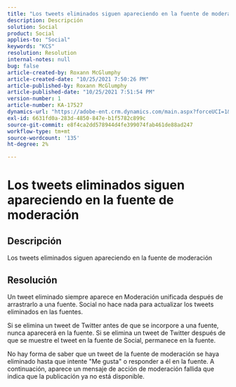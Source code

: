 ```yaml
---
title: "Los tweets eliminados siguen apareciendo en la fuente de moderación"
description: Descripción
solution: Social
product: Social
applies-to: "Social"
keywords: "KCS"
resolution: Resolution
internal-notes: null
bug: false
article-created-by: Roxann McGlumphy
article-created-date: "10/25/2021 7:50:26 PM"
article-published-by: Roxann McGlumphy
article-published-date: "10/25/2021 7:51:54 PM"
version-number: 1
article-number: KA-17527
dynamics-url: "https://adobe-ent.crm.dynamics.com/main.aspx?forceUCI=1&pagetype=entityrecord&etn=knowledgearticle&id=4d279fc8-cc35-ec11-b6e6-000d3a3485ea"
exl-id: 6631fd0a-283d-4850-847e-b1f5782c899c
source-git-commit: e8f4ca2dd578944d4fe399074fab461de88ad247
workflow-type: tm+mt
source-wordcount: '135'
ht-degree: 2%

---
```


# Los tweets eliminados siguen apareciendo en la fuente de moderación

## Descripción

Los tweets eliminados siguen apareciendo en la fuente de moderación

## Resolución


Un tweet eliminado siempre aparece en Moderación unificada después de arrastrarlo a una fuente. Social no hace nada para actualizar los tweets eliminados en las fuentes.

Si se elimina un tweet de Twitter antes de que se incorpore a una fuente, nunca aparecerá en la fuente. Si se elimina un tweet de Twitter después de que se muestre el tweet en la fuente de Social, permanece en la fuente.

No hay forma de saber que un tweet de la fuente de moderación se haya eliminado hasta que intente &quot;Me gusta&quot; o responder a él en la fuente. A continuación, aparece un mensaje de acción de moderación fallida que indica que la publicación ya no está disponible.
